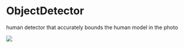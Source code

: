 # ObjectDetector
human detector that accurately bounds the human model in the photo

<img src="http://res.cloudinary.com/dzsjwgjii/image/upload/v1466787893/box_example.jpg">
